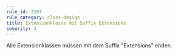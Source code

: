 ```yaml
---
rule_id: 2207
rule_category: class-design
title: Extensionklasse mit Suffix Extensions
severity: 3
---
```

Alle Extensionklassen müssen mit dem Suffix "Extensions" enden.
